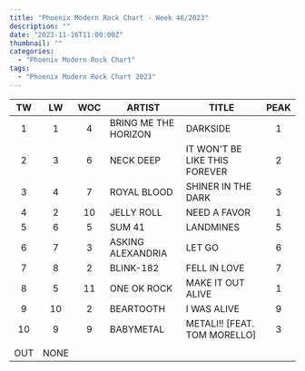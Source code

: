 ```yaml
---
title: "Phoenix Modern Rock Chart - Week 46/2023"
description: ""
date: "2023-11-16T11:00:00Z"
thumbnail: ""
categories:
  - "Phoenix Modern Rock Chart"
tags:
  - "Phoenix Modern Rock Chart 2023"
---
```

<!--more-->
|TW|LW|WOC|ARTIST|TITLE|PEAK|
|:----:|:----:|:----:|----|----|:----:|
|1|1|4|BRING ME THE HORIZON|DARKSIDE|1|
|2|3|6|NECK DEEP|IT WON'T BE LIKE THIS FOREVER|2|
|3|4|7|ROYAL BLOOD|SHINER IN THE DARK|3|
|4|2|10|JELLY ROLL|NEED A FAVOR|1|
|5|6|5|SUM 41|LANDMINES|5|
|6|7|3|ASKING ALEXANDRIA|LET GO|6|
|7|8|2|BLINK-182|FELL IN LOVE|7|
|8|5|11|ONE OK ROCK|MAKE IT OUT ALIVE|1|
|9|10|2|BEARTOOTH|I WAS ALIVE|9|
|10|9|9|BABYMETAL|METALI!! [FEAT. TOM MORELLO]|3|
| | | | | | |
|OUT|NONE| | | | |
